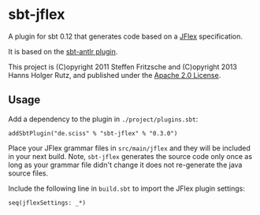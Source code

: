 # sbt-jflex

A plugin for sbt 0.12 that generates code based on a [JFlex](http://jflex.de/) specification.

It is based on the [sbt-antlr plugin](https://github.com/stefri/sbt-antlr/).

This project is (C)opyright 2011 Steffen Fritzsche and (C)opyright 2013 Hanns Holger Rutz, and published under the [Apache 2.0 License](https://raw.github.com/Sciss/sbt-jflex/master/LICENSE).

## Usage

Add a dependency to the plugin in `./project/plugins.sbt`:

    addSbtPlugin("de.sciss" % "sbt-jflex" % "0.3.0")

Place your JFlex grammar files in `src/main/jflex` and they will be included in your next build. Note, `sbt-jflex` generates the source code only once as long as your grammar file didn't change it does not re-generate the java source files.

Include the following line in `build.sbt` to import the JFlex plugin settings:

    seq(jflexSettings: _*)
